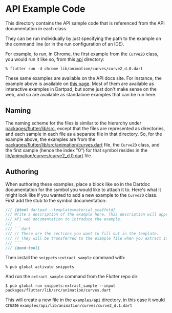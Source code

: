 # API Example Code

This directory contains the API sample code that is referenced from the
API documentation in each class.

They can be run individually by just specifying the path to the example on the
command line (or in the run configuration of an IDE).

For example, to run, in Chrome, the first example from the `Curve2D` class, you
would run it like so, from this [api](.) directory:

```
% flutter run -d chrome lib/animation/curves/curve2_d.0.dart
```

These same examples are available on the API docs site. For instance, the
example above is available on [this page](https://api.flutter.dev/flutter/animation/Curve2D-class.html#animation.Curve2D.1).
Most of them are available as interactive examples in Dartpad, but some just
don't make sense on the web, and so are available as standalone examples that
can be run here.

## Naming

The naming scheme for the files is similar to the hierarchy under
[packages/flutter/lib/src](../../packages/flutter/lib/src), except that the
files are represented as directories, and each sample in each file as a separate
file in that directory. So, for the example above, the examples are from the
[packages/flutter/lib/src/animation/curves.dart](../../packages/flutter/lib/src/animation/curves.dart)
file, the `Curve2D` class, and the first sample (hence the index "0") for that
symbol resides in the
[lib/animation/curves/curve2_d.0.dart](lib/animation/curves/curve2_d.0.dart)
file.

## Authoring

When authoring these examples, place a block like so in the Dartdoc
documentation for the symbol you would like to attach it to. Here's what it
might look like if you wanted to add a new example to the `Curve2D` class. First
add the stub to the symbol documentation:

```dart
/// {@tool dartpad --template=material_scaffold}
/// Write a description of the example here. This description will appear in the
/// API web documentation to introduce the example.
///
/// ```dart
/// // These are the sections you want to fill out in the template.
/// // They will be transferred to the example file when you extract it.
/// ```
/// {@end-tool}
```

Then install the `snippets:extract_sample` command with:

```
% pub global activate snippets
```

And run the `extract_sample` command from the Flutter repo dir:

```
$ pub global run snippets:extract_sample --input packages/flutter/lib/src/animation/curves.dart
```

This will create a new file in the `examples/api` directory, in this case it
would create `examples/api/lib/animation/curves/curve2_d.1.dart`
